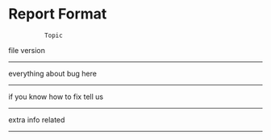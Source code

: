 # Report Format

              Topic
file
version

_______________________________________


everything about bug here


_______________________________________


if you know how to fix tell us

______________________________________


extra info related

_____________________________________
